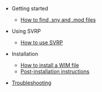 - Getting started

  - [How to find .sny and .mod files](How-to-find-sny-and-mod-files.md)

- Using SVRP

  - [How to use SVRP](How-to-use-SVRP-GUI.md)

- Installation

  - [How to install a WIM file](How-to-install-WIM-files.md)
  - [Post-installation instructions](Post-installation.md)

- [Troubleshooting](Troubleshooting.md)
